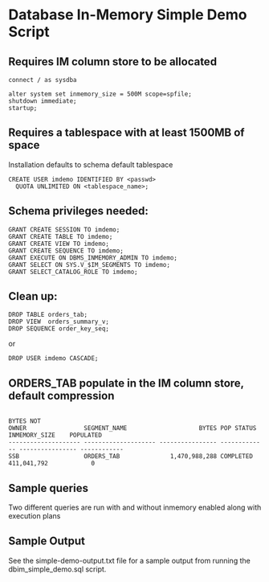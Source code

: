 # Database In-Memory Simple Demo Script

## Requires IM column store to be allocated

  ````
  connect / as sysdba

  alter system set inmemory_size = 500M scope=spfile;
  shutdown immediate;
  startup;
  ````

## Requires a tablespace with at least 1500MB of space

Installation defaults to schema default tablespace

  ````
  CREATE USER imdemo IDENTIFIED BY <passwd>
    QUOTA UNLIMITED ON <tablespace_name>;
  ````

## Schema privileges needed:

  ````
  GRANT CREATE SESSION TO imdemo;
  GRANT CREATE TABLE TO imdemo;
  GRANT CREATE VIEW TO imdemo;
  GRANT CREATE SEQUENCE TO imdemo;
  GRANT EXECUTE ON DBMS_INMEMORY_ADMIN TO imdemo;
  GRANT SELECT ON SYS.V_$IM_SEGMENTS TO imdemo;
  GRANT SELECT_CATALOG_ROLE TO imdemo;
  ````

## Clean up:

  ````
  DROP TABLE orders_tab;
  DROP VIEW  orders_summary_v;
  DROP SEQUENCE order_key_seq;
  ````
  or

  ````
  DROP USER imdemo CASCADE;
  ````

## ORDERS_TAB populate in the IM column store, default compression

````
                                                                                             BYTES NOT
OWNER                SEGMENT_NAME                    BYTES POP STATUS       INMEMORY_SIZE    POPULATED
-------------------- -------------------- ---------------- ------------- ---------------- ------------
SSB                  ORDERS_TAB              1,470,988,288 COMPLETED          411,041,792            0

````

## Sample queries

Two different queries are run with and without inmemory enabled along with execution plans

## Sample Output

See the simple-demo-output.txt file for a sample output from running the dbim_simple_demo.sql script.
